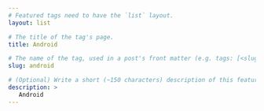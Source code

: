 ```yaml
---
# Featured tags need to have the `list` layout.
layout: list

# The title of the tag's page.
title: Android

# The name of the tag, used in a post's front matter (e.g. tags: [<slug>]).
slug: android

# (Optional) Write a short (~150 characters) description of this featured tag.
description: >
   Android
---
```

